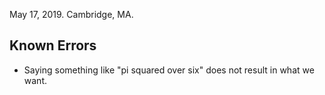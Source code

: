 May 17, 2019.
Cambridge, MA.

## Known Errors

- Saying something like "pi squared over six" does not result in what we want.